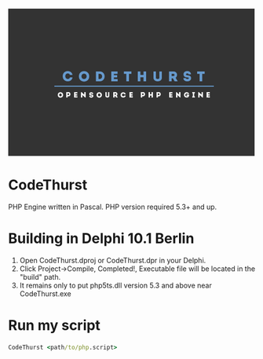 ![alt text](CTSplash.png)
# CodeThurst
PHP Engine written in Pascal. PHP version required 5.3+ and up.
# Building in Delphi 10.1 Berlin
1. Open CodeThurst.dproj or CodeThurst.dpr in your Delphi.
2. Click Project->Compile, Completed!, Executable file will be located in the "build" path.
3. It remains only to put php5ts.dll version 5.3 and above near CodeThurst.exe

# Run my script
```bat
CodeThurst <path/to/php.script>
```
